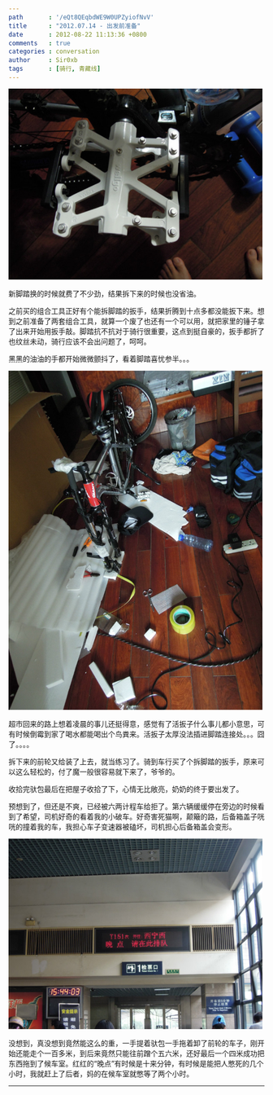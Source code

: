 ```yaml
---
path       : '/eQt8QEqbdWE9W0UPZyiofNvV'
title      : "2012.07.14 - 出发前准备"
date       : 2012-08-22 11:13:36 +0800
comments   : true
categories : conversation
author     : Sir0xb
tags       : [骑行, 青藏线]
---
```


<img src="/images/2012/2012-08-22-111336-1.jpg" width="500" />

新脚踏换的时候就费了不少劲，结果拆下来的时候也没省油。

<!--more-->

之前买的组合工具正好有个能拆脚踏的扳手，结果折腾到十点多都没能扳下来。想到之前准备了两套组合工具，就算一个废了也还有一个可以用，就把家里的锤子拿了出来开始用扳手敲。脚踏抗不抗对于骑行很重要，这点到挺自豪的，扳手都折了也纹丝未动，骑行应该不会出问题了，呵呵。

黑黑的油油的手都开始微微颤抖了，看着脚踏喜忧参半。。。

<img src="/images/2012/2012-08-22-111336-2.jpg" width="500" />

超市回来的路上想着凌晨的事儿还挺得意，感觉有了活扳子什么事儿都小意思，可有时候倒霉到家了喝水都能喝出个鸟粪来。活扳子太厚没法插进脚踏连接处。。。囧了。。。。

拆下来的前轮又给装了上去，就当练习了。骑到车行买了个拆脚踏的扳手，原来可以这么轻松的，付了魔一般很容易就下来了，爷爷的。

收拾完驮包最后在把屋子收拾了下，心情无比敞亮，奶奶的终于要出发了。

预想到了，但还是不爽，已经被六两计程车给拒了。第六辆缓缓停在旁边的时候看到了希望，司机好奇的看着我的小破车。好奇害死猫啊，颠簸的路，后备箱盖子咣咣的撞着我的车，我担心车子变速器被磕坏，司机担心后备箱盖会变形。

<img src="/images/2012/2012-08-22-111336-3.jpg" width="500" />

没想到，真没想到竟然能这么的重，一手提着驮包一手拖着卸了前轮的车子，刚开始还能走个一百多米，到后来竟然只能往前蹭个五六米，还好最后一个四米成功把东西拖到了候车室。红红的“晚点”有时候是十来分钟，有时候是能把人憋死的几个小时，我就赶上了后者，妈的在候车室就憋等了两个小时。

***
